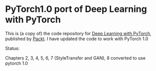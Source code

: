 # PyTorch1.0 port of Deep Learning with PyTorch
This is (a copy of) the code repository for [Deep Learning with PyTorch](https://www.packtpub.com/big-data-and-business-intelligence/deep-learning-pytorch?utm_source=github&utm_medium=repository&utm_campaign=9781788624336), published by [Packt](https://www.packtpub.com/?utm_source=github). 
I have updated the code to work with PyTorch 1.0 

Status:

Chapters 2, 3, 4, 5, 6, 7 (StyleTransfer and GAN), 8 converted to use pytorch 1.0
